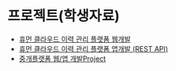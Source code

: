 # 프로젝트(학생자료)
- [휴먼 클라우드 이력 관리 플랫폼 웹개발](Mini%20Project-01%20휴먼%20클라우드%20이력%20관리%20플랫폼%20웹개발.md)
- [휴먼 클라우드 이력 관리 플랫폼 앱개발 (REST API)]()
- [중개플랫폼 웹/앱 개발Project]()